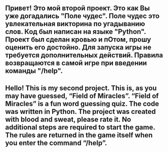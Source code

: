 Привет! Это мой второй проект.
Это как Вы уже догадались "Поле чудес".
Поле чудес это увлекательная викторина по угадыванию слов.
Код был написан на языке "Python".
Проект был сделан кровью и пОтом, прошу оценить его достойно.
Для запуска игры не требуется дополнительных действий. Правила возвращаются в самой игре при введении команды "/help".
-------------------------------------------------------------------------------------------------------------------------------
Hello! This is my second project.
This is, as you may have guessed, “Field of Miracles”.
“Field of Miracles” is a fun word guessing quiz.
The code was written in Python.
The project was created with blood and sweat, please rate it.
No additional steps are required to start the game. The rules are returned in the game itself when you enter the command “/help”.
-------------------------------------------------------------------------------------------------------------------------------
